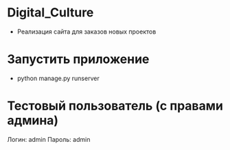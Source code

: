 # Digital_Culture
- Реализация сайта для заказов новых проектов

# Запустить приложение
- python manage.py runserver

# Тестовый пользователь (с правами админа)
Логин: admin
Пароль: admin
